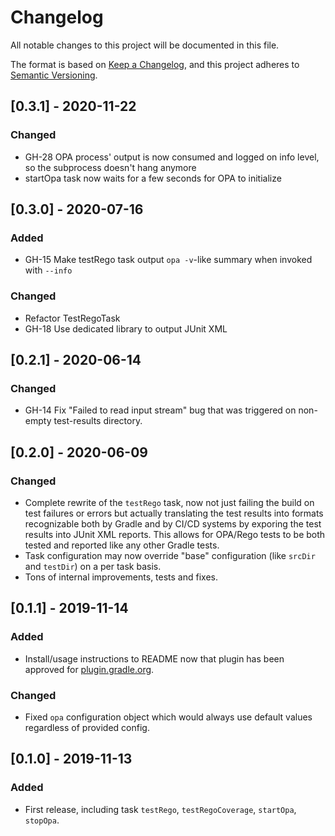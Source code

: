 # Changelog
All notable changes to this project will be documented in this file.

The format is based on [Keep a Changelog](https://keepachangelog.com/en/1.0.0/),
and this project adheres to [Semantic Versioning](https://semver.org/spec/v2.0.0.html).

[//]: # (## [Unreleased])
[//]: # (### Added)
[//]: # (### Changed)
[//]: # (### Removed)

## [0.3.1] - 2020-11-22
### Changed
- GH-28 OPA process' output is now consumed and logged on info level, so the subprocess doesn't hang anymore
- startOpa task now waits for a few seconds for OPA to initialize

## [0.3.0] - 2020-07-16
### Added
- GH-15 Make testRego task output `opa -v`-like summary when invoked with `--info`

### Changed
- Refactor TestRegoTask
- GH-18 Use dedicated library to output JUnit XML

## [0.2.1] - 2020-06-14
### Changed
- GH-14 Fix "Failed to read input stream" bug that was triggered on non-empty test-results directory.

## [0.2.0] - 2020-06-09
### Changed
- Complete rewrite of the `testRego` task, now not just failing the build on test failures or errors but actually translating the test results into formats recognizable both by Gradle and by CI/CD systems by exporing the test results into JUnit XML reports. This allows for OPA/Rego tests to be both tested and reported like any other Gradle tests.
- Task configuration may now override "base" configuration (like `srcDir` and `testDir`) on a per task basis. 
- Tons of internal improvements, tests and fixes.

## [0.1.1] - 2019-11-14
### Added
- Install/usage instructions to README now that plugin has been approved for 
[plugin.gradle.org](https://plugins.gradle.org/plugin/com.bisnode.opa).

### Changed
- Fixed `opa` configuration object which would always use default values regardless of provided config.

## [0.1.0] - 2019-11-13
### Added
- First release, including task `testRego`, `testRegoCoverage`, `startOpa`, `stopOpa`.
